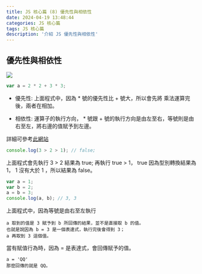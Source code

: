 ```yaml
---
title: JS 核心篇 (8) 優先性與相依性
date: 2024-04-19 13:48:44
categories: JS 核心篇
tags: JS 核心篇
description: '介紹 JS 優先性與相依性'
---
```


## 優先性與相依性

![](https://cdn-images-1.medium.com/max/1000/1*Roo2ukmpSROdWPKbZuT34g.png)

```js
var a = 2 * 2 + 3 * 3;
```

- 優先性: 上面程式中，因為 * 號的優先性比 + 號大，所以會先將 乘法運算完後，兩者在相加。

- 相依性: 運算子的執行方向， * 號跟 + 號的執行方向是由左至右，等號則是由右至左，將右邊的值賦予到左邊。

詳細可參考[此網站](https://developer.mozilla.org/zh-TW/docs/Web/JavaScript/Reference/Operators/Operator_precedence)

``` js
console.log(3 > 2 > 1); // false;
```
上面程式會先執行 3 > 2 結果為 true;
再執行 true > 1， true 因為型別轉換結果為 1， 1 沒有大於 1 ，所以結果為 false。

``` js
var a = 1;
var b = 2;
a = b = 3;
console.log(a, b); // 3, 3
```

上面程式中，因為等號是由右至左執行

```
a 取到的值是 3 賦予到 b 所回傳的結果，並不是直接取 b 的值。
也就是說因為 b = 3 是一個表達式，執行完後會得到 3；
a 再取到 3 這個值。
```

當有賦值行為時，因為 = 是表達式，會回傳賦予的值。

```
a = 'QQ'
那麼回傳的就是 QQ。
```









